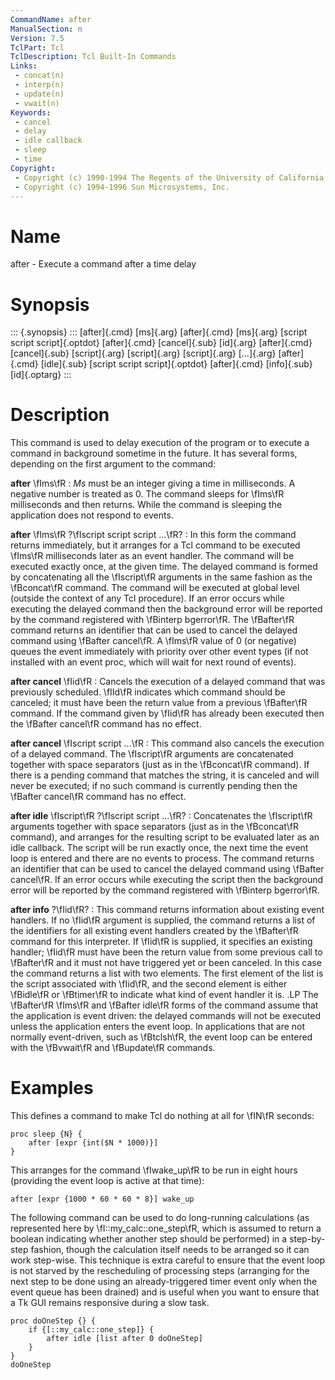 ```yaml
---
CommandName: after
ManualSection: n
Version: 7.5
TclPart: Tcl
TclDescription: Tcl Built-In Commands
Links:
 - concat(n)
 - interp(n)
 - update(n)
 - vwait(n)
Keywords:
 - cancel
 - delay
 - idle callback
 - sleep
 - time
Copyright:
 - Copyright (c) 1990-1994 The Regents of the University of California.
 - Copyright (c) 1994-1996 Sun Microsystems, Inc.
---
```


# Name

after - Execute a command after a time delay

# Synopsis

::: {.synopsis} :::
[after]{.cmd} [ms]{.arg}
[after]{.cmd} [ms]{.arg} [script script script]{.optdot}
[after]{.cmd} [cancel]{.sub} [id]{.arg}
[after]{.cmd} [cancel]{.sub} [script]{.arg} [script]{.arg} [script]{.arg} [...]{.arg}
[after]{.cmd} [idle]{.sub} [script script script]{.optdot}
[after]{.cmd} [info]{.sub} [id]{.optarg}
:::

# Description

This command is used to delay execution of the program or to execute a command in background sometime in the future.  It has several forms, depending on the first argument to the command:

**after** \fIms\fR
: *Ms* must be an integer giving a time in milliseconds. A negative number is treated as 0. The command sleeps for \fIms\fR milliseconds and then returns. While the command is sleeping the application does not respond to events.

**after** \fIms\fR ?\fIscript script script ...\fR?
: In this form the command returns immediately, but it arranges for a Tcl command to be executed \fIms\fR milliseconds later as an event handler. The command will be executed exactly once, at the given time. The delayed command is formed by concatenating all the \fIscript\fR arguments in the same fashion as the \fBconcat\fR command. The command will be executed at global level (outside the context of any Tcl procedure). If an error occurs while executing the delayed command then the background error will be reported by the command registered with \fBinterp bgerror\fR. The \fBafter\fR command returns an identifier that can be used to cancel the delayed command using \fBafter cancel\fR. A \fIms\fR value of 0 (or negative) queues the event immediately with priority over other event types (if not installed with an event proc, which will wait for next round of events).

**after cancel** \fIid\fR
: Cancels the execution of a delayed command that was previously scheduled. \fIId\fR indicates which command should be canceled;  it must have been the return value from a previous \fBafter\fR command. If the command given by \fIid\fR has already been executed then the \fBafter cancel\fR command has no effect.

**after cancel** \fIscript script ...\fR
: This command also cancels the execution of a delayed command. The \fIscript\fR arguments are concatenated together with space separators (just as in the \fBconcat\fR command). If there is a pending command that matches the string, it is canceled and will never be executed;  if no such command is currently pending then the \fBafter cancel\fR command has no effect.

**after idle** \fIscript\fR ?\fIscript script ...\fR?
: Concatenates the \fIscript\fR arguments together with space separators (just as in the \fBconcat\fR command), and arranges for the resulting script to be evaluated later as an idle callback. The script will be run exactly once, the next time the event loop is entered and there are no events to process. The command returns an identifier that can be used to cancel the delayed command using \fBafter cancel\fR. If an error occurs while executing the script then the background error will be reported by the command registered with \fBinterp bgerror\fR.

**after info** ?\fIid\fR?
: This command returns information about existing event handlers. If no \fIid\fR argument is supplied, the command returns a list of the identifiers for all existing event handlers created by the \fBafter\fR command for this interpreter. If \fIid\fR is supplied, it specifies an existing handler; \fIid\fR must have been the return value from some previous call to \fBafter\fR and it must not have triggered yet or been canceled. In this case the command returns a list with two elements. The first element of the list is the script associated with \fIid\fR, and the second element is either \fBidle\fR or \fBtimer\fR to indicate what kind of event handler it is. .LP The \fBafter\fR \fIms\fR and \fBafter idle\fR forms of the command assume that the application is event driven:  the delayed commands will not be executed unless the application enters the event loop. In applications that are not normally event-driven, such as \fBtclsh\fR, the event loop can be entered with the \fBvwait\fR and \fBupdate\fR commands.


# Examples

This defines a command to make Tcl do nothing at all for \fIN\fR seconds:

```
proc sleep {N} {
    after [expr {int($N * 1000)}]
}
```

This arranges for the command \fIwake_up\fR to be run in eight hours (providing the event loop is active at that time):

```
after [expr {1000 * 60 * 60 * 8}] wake_up
```

The following command can be used to do long-running calculations (as represented here by \fI::my_calc::one_step\fR, which is assumed to return a boolean indicating whether another step should be performed) in a step-by-step fashion, though the calculation itself needs to be arranged so it can work step-wise.  This technique is extra careful to ensure that the event loop is not starved by the rescheduling of processing steps (arranging for the next step to be done using an already-triggered timer event only when the event queue has been drained) and is useful when you want to ensure that a Tk GUI remains responsive during a slow task.

```
proc doOneStep {} {
    if {[::my_calc::one_step]} {
        after idle [list after 0 doOneStep]
    }
}
doOneStep
```

